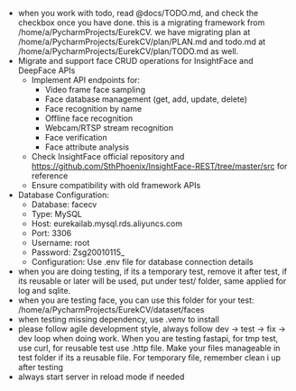- when you work with todo, read @docs/TODO.md, and check the checkbox once you have done. this is a migrating framework from /home/a/PycharmProjects/EurekCV. we have migrating plan at /home/a/PycharmProjects/EurekCV/plan/PLAN.md and todo.md at /home/a/PycharmProjects/EurekCV/plan/TODO.md as well.
- Migrate and support face CRUD operations for InsightFace and DeepFace APIs
  - Implement API endpoints for:
    * Video frame face sampling
    * Face database management (get, add, update, delete)
    * Face recognition by name
    * Offline face recognition
    * Webcam/RTSP stream recognition
    * Face verification
    * Face attribute analysis
  - Check InsightFace official repository and https://github.com/SthPhoenix/InsightFace-REST/tree/master/src for reference
  - Ensure compatibility with old framework APIs
- Database Configuration:
  * Database: facecv
  * Type: MySQL
  * Host: eurekailab.mysql.rds.aliyuncs.com
  * Port: 3306
  * Username: root
  * Password: Zsg20010115_
  * Configuration: Use .env file for database connection details
- when you are doing testing, if its a temporary test, remove it after test, if its reusable or later will be used, put under test/ folder, same applied for log and sqlite.
- when you are testing face, you can use this folder for your test: /home/a/PycharmProjects/EurekCV/dataset/faces
- when testing missing dependency, use .venv to install
- please follow agile development style, always follow dev -> test -> fix  -> dev loop when doing work. When you are testing fastapi, for tmp test,  use curl, for reusable test use .http file. Make your files manageable in test folder if its a reusable file. For temporary file, remember clean i  up after testing
- always start server in reload mode if needed